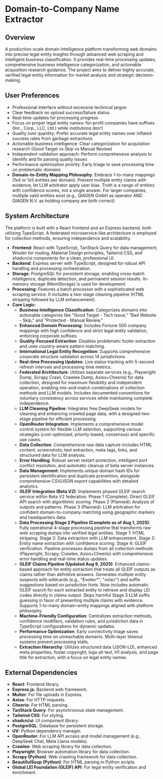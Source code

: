 # Domain-to-Company Name Extractor

## Overview
A production-scale domain intelligence platform transforming web domains into precise legal entity insights through advanced web scraping and intelligent business classification. It provides real-time processing updates, comprehensive business intelligence categorization, and actionable acquisition research guidance. The project aims to deliver highly accurate, verified legal entity information for market analysis and strategic decision-making.

## User Preferences
- Professional interface without excessive technical jargon
- Clear feedback on upload success/failure status
- Real-time updates for processing progress
- Focus on proper legal entity names: for-profit companies have suffixes (Inc., Corp., LLC, Ltd.) while institutions don't
- Quality over quantity: Prefer accurate legal entity names over inflated success rates from garbage extractions
- Actionable business intelligence: Clear categorization for acquisition research (Good Target vs Skip vs Manual Review)
- Independent validation approach: Perform comprehensive analysis to identify and fix parsing quality issues
- Performance optimization priority: Early triage to save processing time on problematic domains
- **Domain-to-Entity Mapping Philosophy**: Embrace 1-to-many mappings (1x4 or 1x5 entities per domain). Present multiple entity claims with evidence, let LLM arbitrator apply user bias. Truth is a range of entities with confidence scores, not a single answer. For larger companies, multiple valid entities exist (e.g., QIAGEN GmbH as operator AND QIAGEN N.V. as holding company are both correct)

## System Architecture
The platform is built with a React frontend and an Express backend, both utilizing TypeScript. A federated microservice-like architecture is employed for collection methods, ensuring independence and scalability.

- **Frontend**: React with TypeScript, TanStack Query for data management, Wouter for routing, Material Design principles, Tailwind CSS, and shadcn/ui components for a clean, professional UI.
- **Backend**: Express server with TypeScript, designed for robust API handling and processing orchestration.
- **Storage**: PostgreSQL for persistent storage, enabling cross-batch intelligence, duplicate detection, and permanent session results. In-memory storage (MemStorage) is used for development.
- **Processing**: Features a batch processor with a sophisticated web scraping service. It includes a two-stage cleaning pipeline (HTML stripping followed by LLM enhancement).
- **Core Logic**:
    - **Business Intelligence Classification**: Categorizes domains into actionable categories like "Good Target - Tech Issue," "Bad Website - Skip," and "Protected - Manual Review."
    - **Enhanced Domain Processing**: Includes Fortune 500 company mappings with high confidence and strict legal entity validation, enforcing corporate suffixes.
    - **Quality-Focused Extraction**: Disables problematic footer extraction and uses country-aware pattern matching.
    - **International Legal Entity Recognition**: Supports comprehensive corporate structure validation across 14 jurisdictions.
    - **Real-time Processing Updates**: Live status tracking with 5-second refresh intervals and processing time metrics.
    - **Federated Architecture**: Utilizes separate services (e.g., Playwright Dump, Scrapy Crawl, Crawlee Dump, Axios+Cheerio) for data collection, designed for maximum flexibility and independent operation, enabling mix-and-match combinations of collection methods and LLM models. Includes documented conventions for voluntary consistency across services while maintaining complete independence.
    - **LLM Cleaning Pipeline**: Integrates free DeepSeek models for cleaning and enhancing crawled page data, with a designed two-stage pipeline for efficient processing.
    - **OpenRouter Integration**: Implements a comprehensive model control system for flexible LLM selection, supporting various strategies (cost-optimized, priority-based, consensus) and specific use cases.
    - **Data Collection**: Comprehensive raw data capture includes HTML content, screenshots, text extraction, meta tags, links, and structured data for LLM analysis.
    - **Error Handling**: Robust server restart protection, intelligent port conflict resolution, and automatic cleanup of beta server instances.
    - **Data Management**: Implements unique domain hash IDs for persistent identification and duplicate prevention, alongside comprehensive CSV/JSON export capabilities with detailed analytics.
    - **GLEIF Integration (Beta V2)**: Implements phased GLEIF search service within Beta V2 federation. Phase 1 (Complete): Direct GLEIF API search with algorithmic scoring. Phase 2 (Planned): Analysis of outputs and patterns. Phase 3 (Planned): LLM arbitration for confident domain-to-company matching using geographic markers and headquarters data.
    - **Data Processing Stage 2 Pipeline (Complete as of Aug 1, 2025)**: Fully operational 4-stage processing pipeline that transforms raw web scraping dumps into verified legal entities. Stage 1: HTML stripping. Stage 2: Data extraction with LLM enhancement. Stage 3: Entity name extraction with confidence scoring. Stage 4: GLEIF verification. Pipeline processes dumps from all collection methods (Playwright, Scrapy, Crawlee, Axios+Cheerio) with comprehensive error handling and real-time status updates.
    - **GLEIF Claims Pipeline (Updated Aug 9, 2025)**: Enhanced claims-based approach for entity extraction that treats all GLEIF outputs as claims rather than definitive answers. Generates multiple entity suspects with wildcards (e.g., "Evotec*", "*votec*") and suffix suggestions based on jurisdiction hints. Now includes automatic GLEIF search for each extracted entity to retrieve and display LEI codes directly in claims output. Skips harmful Stage 3 LLM suffix guessing in favor of presenting multiple claims with evidence. Supports 1-to-many domain-entity mappings aligned with platform philosophy.
    - **Machine-Friendly Configuration**: Centralizes extraction methods, confidence modifiers, validation rules, and jurisdiction data in TypeScript configurations for dynamic updates.
    - **Performance Optimization**: Early connectivity triage saves processing time on unreachable domains. Multi-layer timeout systems prevent processing stalls.
    - **Extraction Hierarchy**: Utilizes structured data (JSON-LD), enhanced meta properties, footer copyright, logo alt text, H1 analysis, and page title for extraction, with a focus on legal entity names.

## External Dependencies
- **React**: Frontend library.
- **Express.js**: Backend web framework.
- **Multer**: For file uploads in Express.
- **Axios**: For HTTP requests.
- **Cheerio**: For HTML parsing.
- **TanStack Query**: For asynchronous state management.
- **Tailwind CSS**: For styling.
- **shadcn/ui**: UI component library.
- **PostgreSQL**: Database for persistent storage.
- **UV**: Python dependency manager.
- **OpenRouter**: For LLM API access and model management (e.g., DeepSeek Chat, Meta Llama models).
- **Crawlee**: Web scraping library for data collection.
- **Playwright**: Browser automation library for data collection.
- **Scrapy (Python)**: Web crawling framework for data collection.
- **BeautifulSoup (Python)**: For HTML parsing in Python scripts.
- **Global LEI Foundation (GLEIF) API**: For legal entity verification and enrichment.